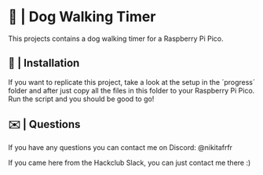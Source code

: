 # 🐶 | Dog Walking Timer

This projects contains a dog walking timer for a Raspberry Pi Pico.

## 💾 | Installation

If you want to replicate this project, take a look at the setup in the ´progress´ folder and after just copy all the files in this folder to your Raspberry Pi Pico. Run the script and you should be good to go!

## ✉️ | Questions

If you have any questions you can contact me on Discord: @nikitafrfr

If you came here from the Hackclub Slack, you can just contact me there :)